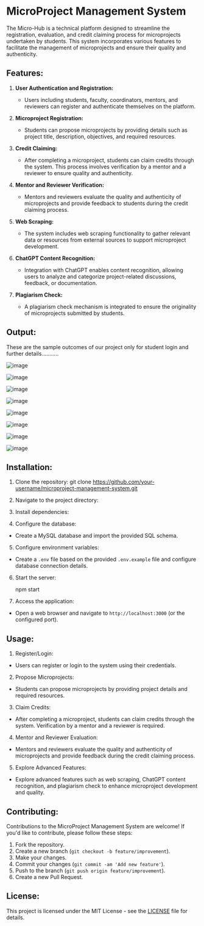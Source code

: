 # MicroProject Management System

The Micro-Hub is a technical platform designed to streamline the registration, evaluation, and credit claiming process for microprojects undertaken by students. This system incorporates various features to facilitate the management of microprojects and ensure their quality and authenticity.

## Features:

1. **User Authentication and Registration:**
   - Users including students, faculty, coordinators, mentors, and reviewers can register and authenticate themselves on the platform.

2. **Microproject Registration:**
   - Students can propose microprojects by providing details such as project title, description, objectives, and required resources.

3. **Credit Claiming:**
   - After completing a microproject, students can claim credits through the system. This process involves verification by a mentor and a reviewer to ensure quality and authenticity.

4. **Mentor and Reviewer Verification:**
   - Mentors and reviewers evaluate the quality and authenticity of microprojects and provide feedback to students during the credit claiming process.

5. **Web Scraping:**
   - The system includes web scraping functionality to gather relevant data or resources from external sources to support microproject development.

6. **ChatGPT Content Recognition:**
   - Integration with ChatGPT enables content recognition, allowing users to analyze and categorize project-related discussions, feedback, or documentation.

7. **Plagiarism Check:**
   - A plagiarism check mechanism is integrated to ensure the originality of microprojects submitted by students.

## Output:
These are the sample outcomes of our project only for student login and further details...........

![image](https://github.com/BRUNDAVANAMSUREKHA/Micro-Hub/assets/122956099/9d1e07ab-2910-4f17-aec9-671698fb9a13)

![image](https://github.com/BRUNDAVANAMSUREKHA/Micro-Hub/assets/122956099/56811f02-b977-42f8-85a1-7395a99d98b8)

![image](https://github.com/BRUNDAVANAMSUREKHA/Micro-Hub/assets/122956099/0e56eba1-58a0-4a49-a9e3-00720725d71c)

![image](https://github.com/BRUNDAVANAMSUREKHA/Micro-Hub/assets/122956099/ba7eb7f3-112d-4cb5-adee-5da291f29b75)

![image](https://github.com/BRUNDAVANAMSUREKHA/Micro-Hub/assets/122956099/3520c061-a936-4293-a571-31e12e576de3)

![image](https://github.com/BRUNDAVANAMSUREKHA/Micro-Hub/assets/122956099/2015d406-1466-4433-a211-ee8520c482a1)

![image](https://github.com/BRUNDAVANAMSUREKHA/Micro-Hub/assets/122956099/caa6365b-93e8-4cfc-8b85-1c5915df2d68)

![image](https://github.com/BRUNDAVANAMSUREKHA/Micro-Hub/assets/122956099/a09da6d3-9725-4d27-b6a8-c5c18538d9f6)

## Installation:

1. Clone the repository:
git clone https://github.com/your-username/microproject-management-system.git

2. Navigate to the project directory:

3. Install dependencies:

4. Configure the database:
- Create a MySQL database and import the provided SQL schema.

5. Configure environment variables:
- Create a `.env` file based on the provided `.env.example` file and configure database connection details.

6. Start the server:
   
    npm start


7. Access the application:
- Open a web browser and navigate to `http://localhost:3000` (or the configured port).

## Usage:

1. Register/Login:
- Users can register or login to the system using their credentials.

2. Propose Microprojects:
- Students can propose microprojects by providing project details and required resources.

3. Claim Credits:
- After completing a microproject, students can claim credits through the system. Verification by a mentor and a reviewer is required.

4. Mentor and Reviewer Evaluation:
- Mentors and reviewers evaluate the quality and authenticity of microprojects and provide feedback during the credit claiming process.

5. Explore Advanced Features:
- Explore advanced features such as web scraping, ChatGPT content recognition, and plagiarism check to enhance microproject development and quality.

## Contributing:

Contributions to the MicroProject Management System are welcome! If you'd like to contribute, please follow these steps:

1. Fork the repository.
2. Create a new branch (`git checkout -b feature/improvement`).
3. Make your changes.
4. Commit your changes (`git commit -am 'Add new feature'`).
5. Push to the branch (`git push origin feature/improvement`).
6. Create a new Pull Request.

## License:

This project is licensed under the MIT License - see the [LICENSE](LICENSE) file for details.
